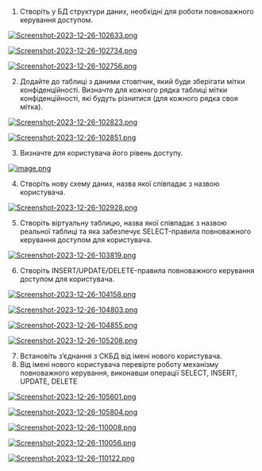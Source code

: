 1. Створіть у БД структури даних, необхідні для роботи повноважного керування доступом.

[![Screenshot-2023-12-26-102633.png](https://i.postimg.cc/9FXQ4prs/Screenshot-2023-12-26-102633.png)](https://postimg.cc/nM5JgqK1)

[![Screenshot-2023-12-26-102734.png](https://i.postimg.cc/MKsK1QBH/Screenshot-2023-12-26-102734.png)](https://postimg.cc/nCDJJM0f)

[![Screenshot-2023-12-26-102756.png](https://i.postimg.cc/mgJL5W8G/Screenshot-2023-12-26-102756.png)](https://postimg.cc/VJ9PJTx7)

2. Додайте до таблиці з даними стовпчик, який буде зберігати мітки конфіденційності. Визначте для кожного рядка таблиці мітки конфіденційності, які будуть різнитися (для кожного рядка своя мітка).

[![Screenshot-2023-12-26-102823.png](https://i.postimg.cc/cJ3xqkbt/Screenshot-2023-12-26-102823.png)](https://postimg.cc/GBcwGKrb)

[![Screenshot-2023-12-26-102851.png](https://i.postimg.cc/PxzdJpht/Screenshot-2023-12-26-102851.png)](https://postimg.cc/N9M3P05V)

3. Визначте для користувача його рівень доступу.

[![image.png](https://i.postimg.cc/43XY5gdN/image.png)](https://postimg.cc/tsmRq8WL)

4. Створіть нову схему даних, назва якої співпадає з назвою користувача.

[![Screenshot-2023-12-26-102928.png](https://i.postimg.cc/tJqpxqCF/Screenshot-2023-12-26-102928.png)](https://postimg.cc/XGzRM05v)

5. Створіть віртуальну таблицю, назва якої співпадає з назвою реальної таблиці та яка забезпечує SELECT-правила повноважного керування доступом для користувача.

[![Screenshot-2023-12-26-103819.png](https://i.postimg.cc/h4sSqdps/Screenshot-2023-12-26-103819.png)](https://postimg.cc/V5Syqdy0)

6. Створіть INSERT/UPDATE/DELETE-правила повноважного керування доступом для користувача.

[![Screenshot-2023-12-26-104158.png](https://i.postimg.cc/3Nt7jsdV/Screenshot-2023-12-26-104158.png)](https://postimg.cc/y33wsrhy)

[![Screenshot-2023-12-26-104803.png](https://i.postimg.cc/HkVWzk02/Screenshot-2023-12-26-104803.png)](https://postimg.cc/YvBwqksG)

[![Screenshot-2023-12-26-104855.png](https://i.postimg.cc/RV0vCZYB/Screenshot-2023-12-26-104855.png)](https://postimg.cc/8sx2tNDK)

[![Screenshot-2023-12-26-105208.png](https://i.postimg.cc/3JbYkHMD/Screenshot-2023-12-26-105208.png)](https://postimg.cc/w7JSrZj6)

7. Встановіть з’єднання з СКБД від імені нового користувача.
8. Від імені нового користувача перевірте роботу механізму повноважного керування, виконавши операції SELECT, INSERT, UPDATE, DELETE

[![Screenshot-2023-12-26-105601.png](https://i.postimg.cc/mgv4SNgL/Screenshot-2023-12-26-105601.png)](https://postimg.cc/75njHzzd)

[![Screenshot-2023-12-26-105804.png](https://i.postimg.cc/3x47pb7f/Screenshot-2023-12-26-105804.png)](https://postimg.cc/mPs0WjP7)

[![Screenshot-2023-12-26-110008.png](https://i.postimg.cc/3w2Tf4kg/Screenshot-2023-12-26-110008.png)](https://postimg.cc/GB3VHpJ2)

[![Screenshot-2023-12-26-110056.png](https://i.postimg.cc/d1vKbsCg/Screenshot-2023-12-26-110056.png)](https://postimg.cc/f3HFXhBv)

[![Screenshot-2023-12-26-110122.png](https://i.postimg.cc/Px4khgzJ/Screenshot-2023-12-26-110122.png)](https://postimg.cc/1nfdrYd1)
